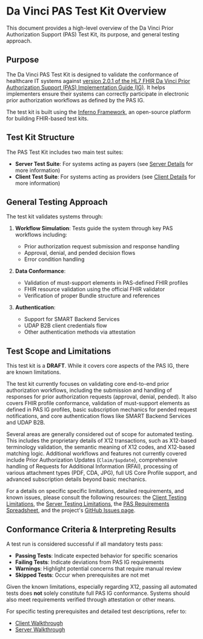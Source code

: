 # Da Vinci PAS Test Kit Overview

This document provides a high-level overview of the Da Vinci Prior Authorization Support (PAS) Test Kit, its purpose, and general testing approach.

## Purpose

The Da Vinci PAS Test Kit is designed to validate the conformance of healthcare IT systems against [version 2.0.1 of the HL7 FHIR Da Vinci Prior Authorization Support (PAS) Implementation Guide (IG)](https://hl7.org/fhir/us/davinci-pas/STU2/). It helps implementers ensure their systems can correctly participate in electronic prior authorization workflows as defined by the PAS IG.

The test kit is built using the [Inferno Framework](https://inferno-framework.github.io/), an open-source platform for building FHIR-based test kits.

## Test Kit Structure

The PAS Test Kit includes two main test suites:

* **Server Test Suite**: For systems acting as payers (see [Server Details](Server-Details.md) for more information)
* **Client Test Suite**: For systems acting as providers (see [Client Details](Client-Details.md) for more information)

## General Testing Approach

The test kit validates systems through:

1. **Workflow Simulation**: Tests guide the system through key PAS workflows including:
   * Prior authorization request submission and response handling
   * Approval, denial, and pended decision flows
   * Error condition handling

2. **Data Conformance**:
   * Validation of must-support elements in PAS-defined FHIR profiles
   * FHIR resource validation using the official FHIR validator
   * Verification of proper Bundle structure and references

3. **Authentication**:
   * Support for SMART Backend Services
   * UDAP B2B client credentials flow
   * Other authentication methods via attestation

## Test Scope and Limitations

This test kit is a **DRAFT**. While it covers core aspects of the PAS IG, there are known limitations.

The test kit currently focuses on validating core end-to-end prior authorization
workflows, including the submission and handling of responses for prior
authorization requests (approval, denial, pended). It also covers FHIR profile
conformance, validation of must-support elements as defined in PAS IG profiles,
basic subscription mechanics for pended request notifications, and core
authentication flows like SMART Backend Services and UDAP B2B.

Several areas are generally considered out of scope for automated testing. This
includes the proprietary details of X12 transactions, such as X12-based
terminology validation, the semantic meaning of X12 codes, and X12-based
matching logic. Additional workflows and features not currently covered include
Prior Authorization Updates (`Claim/$update`), comprehensive handling of
Requests for Additional Information (RFAI), processing of various attachment
types (PDF, CDA, JPG), full US Core Profile support, and advanced subscription
details beyond basic mechanics.

For a details on specific specific limitations, detailed requirements, and known
issues, please consult the following resources: the [Client Testing
Limitations](https://github.com/inferno-framework/davinci-pas-test-kit/wiki/Client-Details#testing-limitations),
the [Server Testing
Limitations](https://github.com/inferno-framework/davinci-pas-test-kit/wiki/Server-Details#testing-limitations),
the [PAS Requirements Spreadsheet](https://github.com/inferno-framework/davinci-pas-test-kit/blob/main/lib/davinci_pas_test_kit/requirements/hl7.fhir.us.davinci-pas_2.0.1_requirements.xlsx),
and the project's [GitHub Issues
page](https://github.com/inferno-framework/davinci-pas-test-kit/issues).

## Conformance Criteria & Interpreting Results

A test run is considered successful if all mandatory tests pass:
* **Passing Tests**: Indicate expected behavior for specific scenarios
* **Failing Tests**: Indicate deviations from PAS IG requirements
* **Warnings**: Highlight potential concerns that require manual review
* **Skipped Tests**: Occur when prerequisites are not met

Given the known limitations, especially regarding X12, passing all automated tests does **not** solely constitute full PAS IG conformance. Systems should also meet requirements verified through attestation or other means.

For specific testing prerequisites and detailed test descriptions, refer to:
* [Client Walkthrough](Client-Walkthrough.md)
* [Server Walkthrough](Server-Walkthrough.md)
